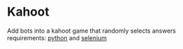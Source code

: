 # Kahoot
Add bots into a kahoot game that randomly selects answers  
requirements:
  [python](https:\\www.python.org) and [selenium](https://pypi.org/project/selenium/)
